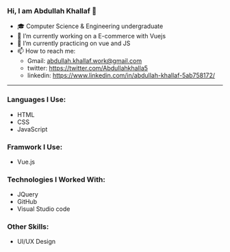 ### Hi, I am Abdullah Khallaf 👋


* 🎓 Computer Science & Engineering undergraduate
* 🔭 I’m currently working on a E-commerce with Vuejs
* 🌱 I’m currently practicing on vue and JS 
* 📫 How to reach me: 
  * Gmail: abdullah.khallaf.work@gmail.com
  * twitter: https://twitter.com/Abdullahkhalla5
  * linkedin: https://www.linkedin.com/in/abdullah-khallaf-5ab758172/
___

### Languages I Use:
  - HTML 
  - CSS
  - JavaScript
  
 ### Framwork I Use:
  - Vue.js
  
 ### Technologies I Worked With:
  - JQuery
  - GitHub
  - Visual Studio code
  
  ### Other Skills:
   - UI/UX Design 


